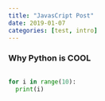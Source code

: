 ```yaml
---
title: "JavasCript Post"
date: 2019-01-07
categories: [test, intro]
---
```


### Why Python is COOL


```python

for i in range(10):
  print(i)


```
